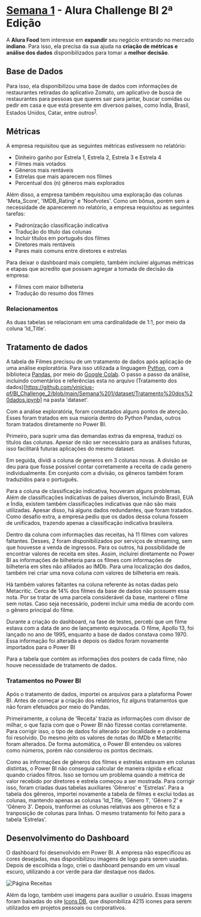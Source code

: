 # [Semana 1](https://bit.ly/Semana1_Challenge) - Alura Challenge BI 2ª Edição

A **Alura Food** tem interesse em **expandir** seu negócio entrando no mercado **indiano**. Para isso, ela precisa da sua ajuda na **criação de métricas e análise dos dados** disponibilizados para tomar a **melhor decisão**.

## Base de Dados

Para isso, ela disponibilizou uma base de dados com informações de restaurantes retiradas do aplicativo Zomato, um aplicativo de busca de restaurantes para pessoas que queres sair para jantar, buscar comidas ou pedir em casa e que está presente em diversos países, como Índia, Brasil, Estados Unidos, Catar, entre outros<sup>[1](https://pt.wikipedia.org/wiki/Zomato)</sup>.



## Métricas

A empresa requisitou que as seguintes métricas estivessem no relatório:

- Dinheiro ganho por Estrela 1, Estrela 2, Estrela 3 e Estrela 4
- Filmes mais votados
- Gêneros mais rentáveis
- Estrelas que mais aparecem nos filmes
- Percentual dos (n) gêneros mais explorados

Além disso, a empresa também requisitou uma exploração das colunas 'Meta_Score', 'IMDB_Rating' e 'Noofvotes'. Como um bônus, porém sem a necessidade de aparecerem no relatório, a empresa requisitou as seguintes tarefas:

- Padronização classificação indicativa
- Tradução do título das colunas
- Incluir títulos em português dos filmes
- Diretores mais rentáveis
- Pares mais comuns entre diretores e estrelas

Para deixar o dashboard mais completo, também incluirei algumas métricas e etapas que acredito que possam agregar a tomada de decisão da empresa:
- Filmes com maior bilheteria
- Tradução do resumo dos filmes


### Relacionamentos

As duas tabelas se relacionam em uma cardinalidade de 1:1, por meio da coluna 'Id_Title'.


## Tratamento de dados

A tabela de Filmes precisou de um tratamento de dados após aplicação de uma análise exploratória. Para isso utilizada a linguagem [Python](https://www.python.org/), com a biblioteca [Pandas](https://pandas.pydata.org/), por meio do [Google Colab](https://colab.research.google.com/). O passo a passo da análise, incluindo comentários e referências esta no arquivo (Tratamento dos dados)[https://github.com/vinicius-pf/BI_Challenge_2/blob/main/Semana%201/dataset/Tratamento%20dos%20dados.ipynb] na pasta 'dataset'.

Com a análise exploratória, foram constatados alguns pontos de atenção. Esses foram tratados em sua maioria dentro do Python Pandas, outros foram tratados diretamente no Power BI.

Primeiro, para suprir uma das demandas extras da empresa, traduzi os títulos das colunas. Apesar de não ser necessário para as análises futuras, isso facilitará futuras aplicações do mesmo dataset.

Em seguida, dividi a coluna de generos em 3 colunas novas. A divisão se deu para que fosse possível contar corretamente a receita de cada genero individualmente. Em conjunto com a divisão, os gêneros também foram traduzidos para o português.

Para a coluna de classificação indicativa, houveram alguns problemas. Além de classificações indicativas de países diversos, incluindo Brasil, EUA e Índia, existem também classificações indicativas que não são mais utilizadas. Apesar disso, há alguns dados redundantes, que foram tratados. Como desafio extra, a empresa pediu que os dados dessa coluna fossem de unificados, trazendo apenas a classificação indicativa brasileira.

Dentro da coluna com informações das receitas, há 11 filmes com valores faltantes. Desses, 2 foram disponibilizados por serviços de streaming, sem que houvesse a venda de ingressos. Para os outros, há possibilidade de encontrar valores de receita em sites. Assim, incluirei diretamente no Power BI as informações de bilheteria para os filmes com informações de bilheteria em sites não afiliados ao IMDb. Para uma localização dos dados, também irei criar uma nova coluna com valores de bilheteria em reais. 

Há também valores faltantes na coluna referente às notas dadas pelo Metacritic. Cerca de 14% dos filmes da base de dados não possuem essa nota. Por se tratar de uma parcela considerável da base, manterei o filme sem notas. Caso seja necessário, poderei incluir uma média de acordo com o gênero principal do filme.

Durante a criação do dashboard, na fase de testes, percebi que um filme estava com a data de ano de lançamento equivocada. O filme, Apollo 13, foi lançado no ano de 1995, enquanto a base de dados constava como 1970. Essa informação foi alterada e depois os dados foram novamente importados para o Power BI

Para a tabela que contém as informações dos posters de cada filme, não houve necessidade de tratamento de dados.

### Tratamentos no Power BI

Após o tratamento de dados, importei os arquivos para a plataforma Power BI. Antes de começar a criação dos relatórios, fiz alguns tratamentos que não foram efetuados por meio do Pandas.

Primeiramente, a coluna de 'Receita' trazia as informações com divisor de milhar, o que fazia com que o Power BI não fizesse contas corretamente. Para corrigir isso, o tipo de dados foi alterado por localidade e o problema foi resolvido. Do mesmo jeito os valores de notas do IMDb e Metacritic foram alterados. De forma automática, o Power BI entendeu os valores como números, porém não considerou os pontos decimais.

Como as informações de gêneros dos filmes e estrelas estavam em colunas distintas, o Power BI não conseguia calcular de maneira rápida e eficaz quando criados filtros. Isso se tornou um problema quando a métrica de valor recebido por diretores e estrela começou a ser mostrada. Para corrigir isso, foram criadas duas tabelas auxiliares 'Gêneros' e 'Estrelas'. Para a tabela dos gêneros, importei novamente a tabela de filmes e exclui todas as colunas, mantendo apenas as colunas 'Id_Title, 'Gênero 1', 'Gênero 2' e 'Gênero 3'. Depois, tranformei as colunas relativas aos gêneros e fiz a tranposição de colunas para linhas. O mesmo tratamento foi feito para a tabela 'Estrelas'.

## Desenvolvimento do Dashboard

O dashboard foi desenvolvido em Power BI. A empresa não especificou as cores desejadas, mas disponibilizou imagens de logo para serem usadas. Depois de escolhida a logo, criei o dashboard pensando em um visual escuro, utilizando a cor verde para dar destaque nos dados.

![Página Receitas](https://github.com/vinicius-pf/BI_Challenge_2/blob/main/Semana%201/Screenshots/P%C3%A1gina%20de%20receita%20Atores.PNG?raw=true)

Além da logo, também usei imagens para auxiliar o usuário. Essas imagens foram baixadas do site [Icons DB](https://www.iconsdb.com/), que disponibiliza 4215 ícones para serem utilizados em projetos pessoais ou corporativos.
